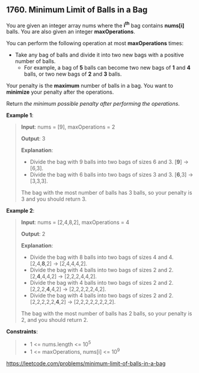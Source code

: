 ## 1760. Minimum Limit of Balls in a Bag

You are given an integer array nums where the **i<sup>th</sup>** bag contains **nums[i]** balls. You are also given an integer **maxOperations**.

You can perform the following operation at most **maxOperations** times:

- Take any bag of balls and divide it into two new bags with a positive number of balls.
    - For example, a bag of **5** balls can become two new bags of **1** and **4** balls, or two new bags of **2** and **3** balls.

Your penalty is the **maximum** number of balls in a bag. You want to **minimize** your penalty after the operations.

Return *the minimum possible penalty after performing the operations*.

 

**Example 1**:
>
>**Input**: nums = [9], maxOperations = 2
>
>**Output**: 3
>
>**Explanation**: 
>- Divide the bag with 9 balls into two bags of sizes 6 and 3. [**9**] -> [6,3].
>- Divide the bag with 6 balls into two bags of sizes 3 and 3. [**6**,3] -> [3,3,3].
>
>The bag with the most number of balls has 3 balls, so your penalty is 3 and you should return 3.

**Example 2**:
    
>**Input**: nums = [2,4,8,2], maxOperations = 4
>
>**Output**: 2
>
>**Explanation**:
>- Divide the bag with 8 balls into two bags of sizes 4 and 4. [2,4,**8**,2] -> [2,4,4,4,2].
>- Divide the bag with 4 balls into two bags of sizes 2 and 2. [2,**4**,4,4,2] -> [2,2,2,4,4,2].
>- Divide the bag with 4 balls into two bags of sizes 2 and 2. [2,2,2,**4**,4,2] -> [2,2,2,2,2,4,2].
>- Divide the bag with 4 balls into two bags of sizes 2 and 2. [2,2,2,2,2,**4**,2] -> [2,2,2,2,2,2,2,2].
>
>The bag with the most number of balls has 2 balls, so your penalty is 2, and you should return 2.

**Constraints**:
>
>- 1 <= nums.length <= 10<sup>5</sup>
>- 1 <= maxOperations, nums[i] <= 10<sup>9</sup>

https://leetcode.com/problems/minimum-limit-of-balls-in-a-bag